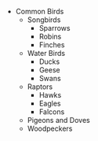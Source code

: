 - Common Birds
  - Songbirds
    - Sparrows
    - Robins
    - Finches
  - Water Birds
    - Ducks
    - Geese
    - Swans
  - Raptors
    - Hawks
    - Eagles
    - Falcons
  - Pigeons and Doves
  - Woodpeckers